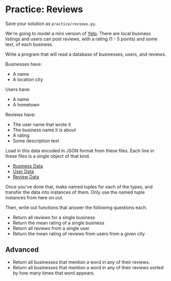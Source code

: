 # Practice: Reviews

Save your solution as `practice/reviews.py`.

We're going to model a mini version of [Yelp](http://www.yelp.com/).
There are local business listings and users can post reviews, with a rating (1 - 5 points) and some text, of each business.

Write a program that will read a database of businesses, users, and reviews.

Businesses have:

* A name
* A location city

Users have:

* A name
* A hometown

Reviews have:

* The user name that wrote it
* The business name it is about
* A rating
* Some description text

Load in this data encoded in JSON format from these files.
Each line in these files is a single object of that kind.

* [Business Data](reviews-businesses.txt)
* [User Data](reviews-users.txt)
* [Review Data](reviews-reviews.txt)

Once you've done that, make named tuples for each of the types, and transfer the data into instances of them.
Only use the named tuple instances from here on out.

Then, write out functions that answer the following questions each.

* Return all reviews for a single business
* Return the mean rating of a single business
* Return all reviews from a single user
* Return the mean rating of reviews from users from a given city

## Advanced

* Return all businesses that mention a word in any of their reviews.
* Return all businesses that mention a word in any of their reviews sorted by how many times that word appears.

